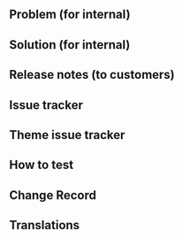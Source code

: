 ## Problem (for internal)
<!-- *[Required] Describe the problem you're trying to solve, this should motivate why the changes you're proposing are needed.* -->

## Solution (for internal)
<!-- *[Required] Describe the solution you've created, elaborate on any technical choices you've made. Why is this the right solution and is a different solution not the right one? What is the reasoning behind the chosen solution?* -->

<!-- [Optional] If this Pull Request makes visual changes then please include some screenshots that show what has changed here. A before and after screenshot helps the reviewer determine what changes were made. -->

## Release notes (to customers)
<!-- [Required if new feature, and if applicable] A summary of the changes that were made that can be included in release notes to customers.
Please provide enough context and detail, so the editorial review is done efficiently. -->

## Issue tracker
<!-- *[Required] Paste a link to the drupal.org issue queue item. If any other issue trackers were used, include links to those too.* -->

## Theme issue tracker
<!-- *[Required if applicable] Paste a link to the drupal.org theme issue queue item, either from [socialbase](https://www.drupal.org/project/socialbase) or [socialblue](https://www.drupal.org/project/socialblue). If any other issue trackers were used, include links to those too.* -->

## How to test
<!--
*[Required] For example*
- [ ] Using version X.Y.Z of Open Social with the example module enabled
- [ ] As a sitemanager
- [ ] Try to enable the option B on screen c/d/e
- [ ] When saving I expect the result to be F but instead see G.
- [ ] The expected result F is attained when repeating the steps with this fix applied.
-->


## Change Record
<!-- *[Required if applicable] If this Pull Request changes the way that developers should do things or introduces a new API for developers then a change record to document this is needed. Please provide a draft for a change record or a link to an unpublished change record below. Existing change records can be consulted as example. Please provide a draft for a change record or a link to an unpublished change record below. [Existing change records](https://www.drupal.org/list-changes/social) can be consulted as example.* -->

## Translations
<!--
*[Optional]Translatable strings are always extracted from the latest development branch. To ensure translations remain available for platforms running older versions of Open Social the original string should be added to `translations.php` when it's changed or removed.*
- [ ] Changed or removed source strings are added to the `translations.php` file.
-->
